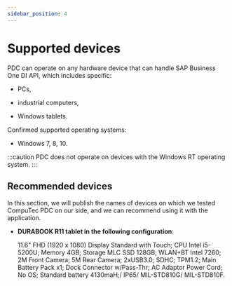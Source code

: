 ```yaml
---
sidebar_position: 4
---
```


# Supported devices

PDC can operate on any hardware device that can handle SAP Business One DI API, which includes specific:

- PCs,

- industrial computers,

- Windows tablets.

Confirmed supported operating systems:

- Windows 7, 8, 10.

:::caution
PDC does not operate on devices with the Windows RT operating system.
:::

## Recommended devices

In this section, we will publish the names of devices on which we tested CompuTec PDC on our side, and we can recommend using it with the application.

- **DURABOOK R11 tablet in the following configuration**:

  11.6" FHD (1920 x 1080) Display Standard with Touch; CPU Intel i5-5200U; Memory 4GB; Storage MLC SSD 128GB; WLAN+BT Intel 7260; 2M Front Camera; 5M Rear Camera; 2xUSB3.0; SDHC; TPM1.2; Main Battery Pack x1; Dock Connector w/Pass-Thr; AC Adaptor Power Cord; No OS; Standard battery 4130maH;/ IP65/ MIL-STD810G/ MIL-STD810F.
